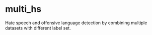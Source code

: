 # multi_hs
Hate speech and offensive language detection by combining multiple datasets with different label set.
